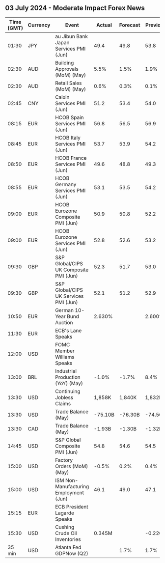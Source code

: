 ## 03 July 2024 - Moderate Impact Forex News

| Time (GMT) | Currency | Event | Actual | Forecast | Previous |
|------|----------|-------|--------|----------|----------|
| 01:30 | JPY | au Jibun Bank Japan Services PMI (Jun) | 49.4 | 49.8 | 53.8 |
| 02:30 | AUD | Building Approvals (MoM) (May) | 5.5% | 1.5% | 1.9% |
| 02:30 | AUD | Retail Sales (MoM) (May) | 0.6% | 0.3% | 0.1% |
| 02:45 | CNY | Caixin Services PMI (Jun) | 51.2 | 53.4 | 54.0 |
| 08:15 | EUR | HCOB Spain Services PMI (Jun) | 56.8 | 56.5 | 56.9 |
| 08:45 | EUR | HCOB Italy Services PMI (Jun) | 53.7 | 53.9 | 54.2 |
| 08:50 | EUR | HCOB France Services PMI (Jun) | 49.6 | 48.8 | 49.3 |
| 08:55 | EUR | HCOB Germany Services PMI (Jun) | 53.1 | 53.5 | 54.2 |
| 09:00 | EUR | HCOB Eurozone Composite PMI (Jun) | 50.9 | 50.8 | 52.2 |
| 09:00 | EUR | HCOB Eurozone Services PMI (Jun) | 52.8 | 52.6 | 53.2 |
| 09:30 | GBP | S&P Global/CIPS UK Composite PMI (Jun) | 52.3 | 51.7 | 53.0 |
| 09:30 | GBP | S&P Global/CIPS UK Services PMI (Jun) | 52.1 | 51.2 | 52.9 |
| 10:50 | EUR | German 10-Year Bund Auction | 2.630% |  | 2.600% |
| 11:30 | EUR | ECB's Lane Speaks |  |  |  |
| 12:00 | USD | FOMC Member Williams Speaks |  |  |  |
| 13:00 | BRL | Industrial Production (YoY) (May) | -1.0% | -1.7% | 8.4% |
| 13:30 | USD | Continuing Jobless Claims | 1,858K | 1,840K | 1,832K |
| 13:30 | USD | Trade Balance (May) | -75.10B | -76.30B | -74.50B |
| 13:30 | CAD | Trade Balance (May) | -1.93B | -1.30B | -1.32B |
| 14:45 | USD | S&P Global Composite PMI (Jun) | 54.8 | 54.6 | 54.5 |
| 15:00 | USD | Factory Orders (MoM) (May) | -0.5% | 0.2% | 0.4% |
| 15:00 | USD | ISM Non-Manufacturing Employment (Jun) | 46.1 | 49.0 | 47.1 |
| 15:15 | EUR | ECB President Lagarde Speaks |  |  |  |
| 15:30 | USD | Cushing Crude Oil Inventories | 0.345M |  | -0.226M |
| 35 min | USD | Atlanta Fed GDPNow (Q2) |  | 1.7% | 1.7% |
